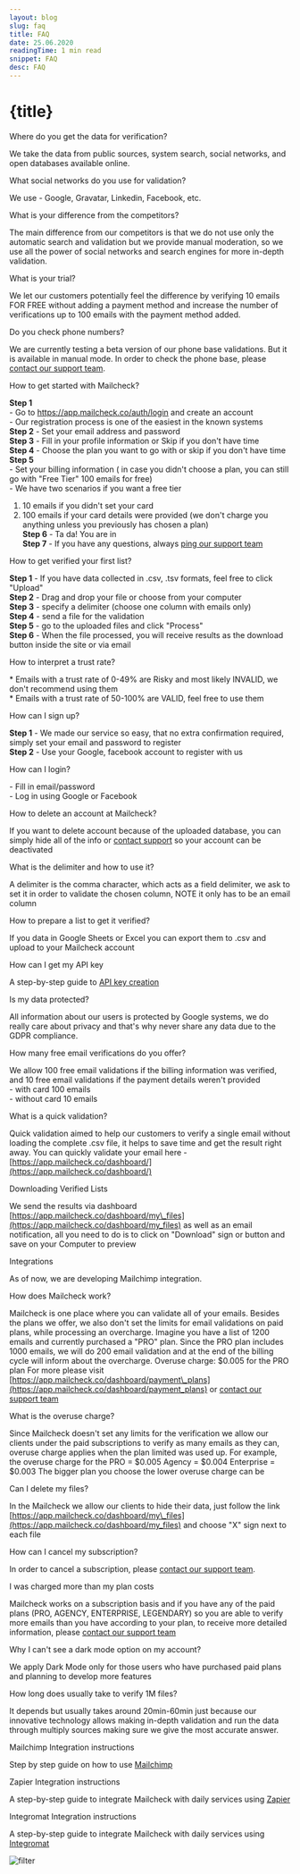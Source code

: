 ```yaml
---
layout: blog
slug: faq
title: FAQ
date: 25.06.2020
readingTime: 1 min read
snippet: FAQ
desc: FAQ
---
```


# {title}

 Where do you get the data for verification?

We take the data from public sources, system search, social networks, and open databases available online.

 What social networks do you use for validation?

We use - Google, Gravatar, Linkedin, Facebook, etc.

 What is your difference from the competitors?

The main difference from our competitors is that we do not use only the automatic search and validation but we provide manual moderation, so we use all the power of social networks and search engines for more in-depth validation.

 What is your trial?

We let our customers potentially feel the difference by verifying 10 emails FOR FREE without adding a payment method and increase the number of verifications up to 100 emails with the payment method added.

 Do you check phone numbers?

We are currently testing a beta version of our phone base validations. But it is available in manual mode. In order to check the phone base, please [contact our support team](mailto:support+faq@mailcheck.co).

 How to get started with Mailcheck?

**Step 1**  
\- Go to https://app.mailcheck.co/auth/login and create an account  
\- Our registration process is one of the easiest in the known systems  
**Step 2** - Set your email address and password  
**Step 3** - Fill in your profile information or Skip if you don't have time  
**Step 4** - Choose the plan you want to go with or skip if you don't have time  
**Step 5**  
\- Set your billing information ( in case you didn't choose a plan, you can still go with "Free Tier" 100 emails for free)  
\- We have two scenarios if you want a free tier  
1) 10 emails if you didn't set your card  
2) 100 emails if your card details were provided (we don't charge you anything unless you previously has chosen a plan)  
**Step 6** - Ta da! You are in  
**Step 7** - If you have any questions, always [ping our support team](mailto:support+faq@mailcheck.co)  

 How to get verified your first list?

**Step 1** - If you have data collected in .csv, .tsv formats, feel free to click "Upload"  
**Step 2** - Drag and drop your file or choose from your computer  
**Step 3** - specify a delimiter (choose one column with emails only)  
**Step 4** - send a file for the validation  
**Step 5** - go to the uploaded files and click "Process"  
**Step 6** - When the file processed, you will receive results as the download button inside the site or via email  

 How to interpret a trust rate?

\* Emails with a trust rate of 0-49% are Risky and most likely INVALID, we don't recommend using them  
\* Emails with a trust rate of 50-100% are VALID, feel free to use them  

 How can I sign up?

**Step 1** - We made our service so easy, that no extra confirmation required, simply set your email and password to register  
**Step 2** - Use your Google, facebook account to register with us  

 How can I login?

\- Fill in email/password  
\- Log in using Google or Facebook  

 How to delete an account at Mailcheck?

If you want to delete account because of the uploaded database, you can simply hide all of the info or [contact support](mailto:support+faq@mailcheck.co) so your account can be deactivated

 What is the delimiter and how to use it?

A delimiter is the comma character, which acts as a field delimiter, we ask to set it in order to validate the chosen column, NOTE it only has to be an email column

 How to prepare a list to get it verified?

If you data in Google Sheets or Excel you can export them to .csv and upload to your Mailcheck account

 How can I get my API key

A step-by-step guide to [API key creation](/create-api-key "API key creation")

 Is my data protected?

All information about our users is protected by Google systems, we do really care about privacy and that's why never share any data due to the GDPR compliance.

 How many free email verifications do you offer?

We allow 100 free email validations if the billing information was verified, and 10 free email validations if the payment details weren't provided  
\- with card 100 emails  
\- without card 10 emails  

 What is a quick validation?

Quick validation aimed to help our customers to verify a single email without loading the complete .csv file, it helps to save time and get the result right away. You can quickly validate your email here - [https://app.mailcheck.co/dashboard/](https://app.mailcheck.co/dashboard/)

 Downloading Verified Lists

We send the results via dashboard [https://app.mailcheck.co/dashboard/my\_files](https://app.mailcheck.co/dashboard/my_files) as well as an email notification, all you need to do is to click on "Download" sign or button and save on your Computer to preview

 Integrations

As of now, we are developing Mailchimp integration.

 How does Mailcheck work?

Mailcheck is one place where you can validate all of your emails. Besides the plans we offer, we also don't set the limits for email validations on paid plans, while processing an overcharge. Imagine you have a list of 1200 emails and currently purchased a "PRO" plan. Since the PRO plan includes 1000 emails, we will do 200 email validation and at the end of the billing cycle will inform about the overcharge. Overuse charge: $0.005 for the PRO plan For more please visit [https://app.mailcheck.co/dashboard/payment\_plans](https://app.mailcheck.co/dashboard/payment_plans) or [contact our support team](mailto:support+faq@mailcheck.co)

 What is the overuse charge?

Since Mailcheck doesn't set any limits for the verification we allow our clients under the paid subscriptions to verify as many emails as they can, overuse charge applies when the plan limited was used up. For example, the overuse charge for the PRO = $0.005 Agency = $0.004 Enterprise = $0.003 The bigger plan you choose the lower overuse charge can be

 Can I delete my files?

In the Mailcheck we allow our clients to hide their data, just follow the link [https://app.mailcheck.co/dashboard/my\_files](https://app.mailcheck.co/dashboard/my_files) and choose "X" sign next to each file

 How can I cancel my subscription?

In order to cancel a subscription, please [contact our support team](mailto:support+faq@mailcheck.co).

 I was charged more than my plan costs

Mailcheck works on a subscription basis and if you have any of the paid plans (PRO, AGENCY, ENTERPRISE, LEGENDARY) so you are able to verify more emails than you have according to your plan, to receive more detailed information, please [contact our support team](mailto:support+faq@mailcheck.co)

 Why I can't see a dark mode option on my account?

We apply Dark Mode only for those users who have purchased paid plans and planning to develop more features

 How long does usually take to verify 1M files?

It depends but usually takes around 20min-60min just because our innovative technology allows making in-depth validation and run the data through multiply sources making sure we give the most accurate answer.

 Mailchimp Integration instructions

Step by step guide on how to use [Mailchimp](/mailchimp-integration "Mailchimp Integration instructions")

 Zapier Integration instructions

A step-by-step guide to integrate Mailcheck with daily services using [Zapier](/zapier-integration "Zapier Integration instructions")

 Integromat Integration instructions

A step-by-step guide to integrate Mailcheck with daily services using [Integromat](/integromat-integration "Integromat Integration instructions")

![filter](/assets/img/filter.png)